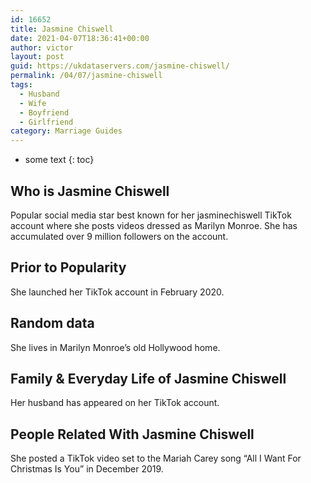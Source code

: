 ```yaml
---
id: 16652
title: Jasmine Chiswell
date: 2021-04-07T18:36:41+00:00
author: victor
layout: post
guid: https://ukdataservers.com/jasmine-chiswell/
permalink: /04/07/jasmine-chiswell
tags:
  - Husband
  - Wife
  - Boyfriend
  - Girlfriend
category: Marriage Guides
---
```


* some text
{: toc}

## Who is Jasmine Chiswell



Popular social media star best known for her jasminechiswell TikTok account where she posts videos dressed as Marilyn Monroe. She has accumulated over 9 million followers on the account. 

                                
## Prior to Popularity



She launched her TikTok account in February 2020. 

                                
## Random data



She lives in Marilyn Monroe&#8217;s old Hollywood home. 

                                
## Family & Everyday Life of Jasmine Chiswell



Her husband has appeared on her TikTok account. 

                                
## People Related With Jasmine Chiswell



She posted a TikTok video set to the Mariah Carey song &#8220;All I Want For Christmas Is You&#8221; in December 2019. 

                
              
            
          
          
          